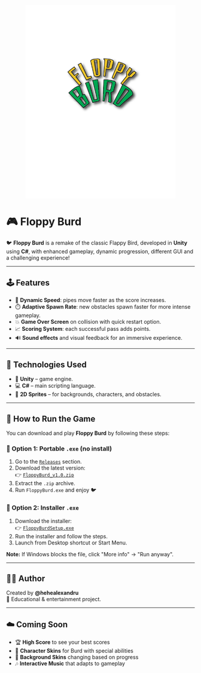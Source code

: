 <p align="center">
  <img src="Assets/logo_game.png" width="400" alt="Floppy Burd Logo" />
</p>

# 🎮 Floppy Burd

🐦 **Floppy Burd** is a remake of the classic Flappy Bird, developed in **Unity** using **C#**, with enhanced gameplay, dynamic progression, different GUI and a challenging experience!

---

## 🕹️ Features

- 🚀 **Dynamic Speed**: pipes move faster as the score increases.
- ⏱️ **Adaptive Spawn Rate**: new obstacles spawn faster for more intense gameplay.
- 💥 **Game Over Screen** on collision with quick restart option.
- 📈 **Scoring System**: each successful pass adds points.
- 🔊 **Sound effects** and visual feedback for an immersive experience.

---

## 🧠 Technologies Used

- 🧱 **Unity** – game engine.
- 💻 **C#** – main scripting language.
- 🎨 **2D Sprites** – for backgrounds, characters, and obstacles.

---

## 🏁 How to Run the Game 

You can download and play **Floppy Burd** by following these steps:

### 🔹 Option 1: Portable `.exe` (no install)
1. Go to the [`Releases`](https://github.com/hehealexandru/Floppy_Burd/releases) section.
2. Download the latest version:  
   👉 [`FloppyBurd_v1.0.zip`](https://github.com/hehealexandru/Floppy_Burd/releases/download/v1.0/FloppyBurd_v1.0.zip)
3. Extract the `.zip` archive.
4. Run `FloppyBurd.exe` and enjoy 🐦

### 🔹 Option 2: Installer `.exe`
1. Download the installer:  
   👉 [`FloppyBurdSetup.exe`](https://github.com/hehealexandru/Floppy_Burd/releases/download/v1.0/FloppyBurdSetup.exe)
2. Run the installer and follow the steps.
3. Launch from Desktop shortcut or Start Menu.

**Note:** If Windows blocks the file, click "More info" → "Run anyway".

---

## 👨‍💻 Author

Created by **@hehealexandru**  
📍 Educational & entertainment project.

---

## ☁️ Coming Soon

- 🏆 **High Score** to see your best scores
- 🎨 **Character Skins** for Burd with special abilities
- 🌄 **Background Skins** changing based on progress
- 🎶 **Interactive Music** that adapts to gameplay
